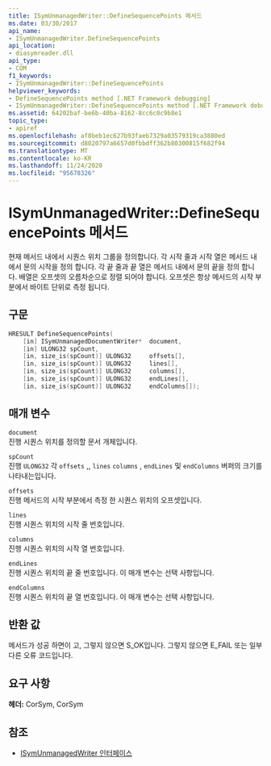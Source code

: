 ```yaml
---
title: ISymUnmanagedWriter::DefineSequencePoints 메서드
ms.date: 03/30/2017
api_name:
- ISymUnmanagedWriter.DefineSequencePoints
api_location:
- diasymreader.dll
api_type:
- COM
f1_keywords:
- ISymUnmanagedWriter::DefineSequencePoints
helpviewer_keywords:
- DefineSequencePoints method [.NET Framework debugging]
- ISymUnmanagedWriter::DefineSequencePoints method [.NET Framework debugging]
ms.assetid: 64202baf-be6b-40ba-8162-8cc6c0c9b8e1
topic_type:
- apiref
ms.openlocfilehash: af8beb1ec627b93faeb7329a03579319ca3880ed
ms.sourcegitcommit: d8020797a6657d0fbbdff362b80300815f682f94
ms.translationtype: MT
ms.contentlocale: ko-KR
ms.lasthandoff: 11/24/2020
ms.locfileid: "95678326"
---
```

# <a name="isymunmanagedwriterdefinesequencepoints-method"></a>ISymUnmanagedWriter::DefineSequencePoints 메서드

현재 메서드 내에서 시퀀스 위치 그룹을 정의합니다. 각 시작 줄과 시작 열은 메서드 내에서 문의 시작을 정의 합니다. 각 끝 줄과 끝 열은 메서드 내에서 문의 끝을 정의 합니다. 배열은 오프셋의 오름차순으로 정렬 되어야 합니다. 오프셋은 항상 메서드의 시작 부분에서 바이트 단위로 측정 됩니다.  
  
## <a name="syntax"></a>구문  
  
```cpp  
HRESULT DefineSequencePoints(  
    [in] ISymUnmanagedDocumentWriter*  document,  
    [in] ULONG32 spCount,  
    [in, size_is(spCount)] ULONG32     offsets[],  
    [in, size_is(spCount)] ULONG32     lines[],  
    [in, size_is(spCount)] ULONG32     columns[],  
    [in, size_is(spCount)] ULONG32     endLines[],  
    [in, size_is(spCount)] ULONG32     endColumns[]);  
```  
  
## <a name="parameters"></a>매개 변수  

 `document`  
 진행 시퀀스 위치를 정의할 문서 개체입니다.  
  
 `spCount`  
 진행 `ULONG32` 각 `offsets` ,, `lines` `columns` , `endLines` 및 `endColumns` 버퍼의 크기를 나타내는입니다.  
  
 `offsets`  
 진행 메서드의 시작 부분에서 측정 한 시퀀스 위치의 오프셋입니다.  
  
 `lines`  
 진행 시퀀스 위치의 시작 줄 번호입니다.  
  
 `columns`  
 진행 시퀀스 위치의 시작 열 번호입니다.  
  
 `endLines`  
 진행 시퀀스 위치의 끝 줄 번호입니다. 이 매개 변수는 선택 사항입니다.  
  
 `endColumns`  
 진행 시퀀스 위치의 끝 열 번호입니다. 이 매개 변수는 선택 사항입니다.  
  
## <a name="return-value"></a>반환 값  

 메서드가 성공 하면이 고, 그렇지 않으면 S_OK입니다. 그렇지 않으면 E_FAIL 또는 일부 다른 오류 코드입니다.  
  
## <a name="requirements"></a>요구 사항  

 **헤더:** CorSym, CorSym  
  
## <a name="see-also"></a>참조

- [ISymUnmanagedWriter 인터페이스](isymunmanagedwriter-interface.md)

